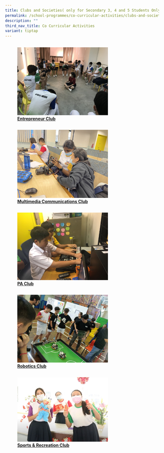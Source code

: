```yaml
---
title: Clubs and Societies( only for Secondary 3, 4 and 5 Students Only)
permalink: /school-programmes/co-curricular-activities/clubs-and-societies/
description: ""
third_nav_title: Co Curricular Activities
variant: tiptap
---
```

<div>


<div style="float: left">

<a href="/cca/Clubs-and-Societies/entrepreneur-club/">
	
<figure>
<img style="width:70%;height:50%" src="/images/School%20Programmes/Co%20Curricular%20Activities/Clubs%20and%20Societies/Entrepreneur%20Club/E09.jpg">
<figcaption> <strong> Entrepreneur Club </strong> </figcaption> </figure>

</a>

</div>

<div>

</div>

</div>

<div>


<div style="float: left">

<a href="/cca/Clubs-and-Societies/multimedia-communications-club/">
	
<figure>
<img style="width:70%;height:50%" src="/images/School%20Programmes/Co%20Curricular%20Activities/Clubs%20and%20Societies/MultiMedia%20Club/M02.jpg">
<figcaption> <strong> Multimedia Communications Club </strong> </figcaption> </figure>

</a>

</div>

<div>

</div>

</div>

<div>


<div style="float: left">

<a href="/cca/Clubs-and-Societies/PA-club/">
	
<figure>
<img style="width:70%;height:50%" src="/images/School%20Programmes/Co%20Curricular%20Activities/Clubs%20and%20Societies/PA%20Club/PA01.jpg">
<figcaption> <strong> PA Club </strong> </figcaption> </figure>

</a>

</div>

<div>

</div>

</div>

<div>


<div style="float: left">

<a href="/cca/Clubs-and-Societies/robotics-club/">
	
<figure>
<img style="width:70%;height:50%" src="/images/School%20Programmes/Co%20Curricular%20Activities/Clubs%20and%20Societies/Robotics%20Club/R04.jpg">
<figcaption> <strong> Robotics Club </strong> </figcaption> </figure>

</a>

</div>

<div>

</div>

</div>

<div>


<div style="float: left">

<a href="/cca/Clubs-and-Societies/sports-and-recreation-club/">
	
<figure>
<img style="width:70%;height:50%" src="/images/School%20Programmes/Co%20Curricular%20Activities/Clubs%20and%20Societies/Sports%20and%20Recreation%20Club/S02.jpg">
<figcaption> <strong> Sports &amp; Recreation Club </strong> </figcaption> </figure>

</a>

</div>

<div>

</div>

</div>